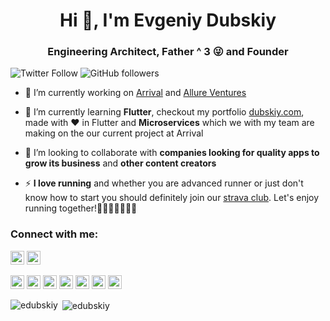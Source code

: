 <h1 align="center">Hi 👋, I'm Evgeniy Dubskiy</h1>
<h3 align="center">Engineering Architect, Father ^ 3 😜 and Founder</h3>

![Twitter Follow](https://img.shields.io/twitter/follow/edubskiy?label=edubskiy&logo=twitter&style=for-the-badge)
![GitHub followers](https://img.shields.io/github/followers/edubskiy?logo=GitHub&style=for-the-badge)

- 🔭 I’m currently working on [Arrival](https://arrival.com/) and [Allure Ventures](https://allure.ventures)

- 🌱 I’m currently learning **Flutter**, checkout my portfolio [dubskiy.com](http://dubskiy.com), made with ❤️ in Flutter and **Microservices** which we with my team are making on the our current project at Arrival

- 👯 I’m looking to collaborate with **companies looking for quality apps to grow its business** and **other content creators**

- ⚡ **I love running** and whether you are advanced runner or just don't know how to start you should definitely join our [strava club](https://www.strava.com/clubs/705415). Let's enjoy running together!🏃🏃🏿🏃‍♂️🏃🏾


### Connect with me:

<a href="https://twitter.com/edubskiy" target="blank"><img src="https://cdn.jsdelivr.net/npm/simple-icons@3.0.1/icons/twitter.svg" alt="edubskiy" height="22" width="22" /></a>
<a href="https://linkedin.com/in/edubskiy" target="blank"><img src="https://cdn.jsdelivr.net/npm/simple-icons@3.0.1/icons/linkedin.svg" alt="edubskiy" height="22" width="22" /></a>

<p align="left">
  <img src="https://www.vectorlogo.zone/logos/dartlang/dartlang-icon.svg" alt="dart" width="22" height="22"/>
  <img src="https://www.vectorlogo.zone/logos/figma/figma-icon.svg" alt="figma" width="22" height="22"/>
  <img src="https://www.vectorlogo.zone/logos/flutterio/flutterio-icon.svg" alt="flutter" width="22" height="22"/>
  <img src="https://www.vectorlogo.zone/logos/git-scm/git-scm-icon.svg" alt="git" width="22" height="22"/>
  <img src="https://devicons.github.io/devicon/devicon.git/icons/linux/linux-original.svg" alt="linux" width="22" height="22"/>
  <img src="https://devicons.github.io/devicon/devicon.git/icons/postgresql/postgresql-original-wordmark.svg" alt="postgresql" width="22" height="22"/>
  <img src="https://devicons.github.io/devicon/devicon.git/icons/python/python-original.svg" alt="python" width="22" height="22"/>
</p>

<p><img align="left" src="https://github-readme-stats.vercel.app/api/top-langs/?username=edubskiy&layout=compact&hide=html" alt="edubskiy" /></p>

<p>&nbsp;<img align="center" src="https://github-readme-stats.vercel.app/api?username=edubskiy&show_icons=true" alt="edubskiy" /></p>

<!--
**edubskiy/edubskiy** is a ✨ _special_ ✨ repository because its `README.md` (this file) appears on your GitHub profile.

Here are some ideas to get you started:

- 🔭 I’m currently working on ...
- 🌱 I’m currently learning ...
- 👯 I’m looking to collaborate on ...
- 🤔 I’m looking for help with ...
- 💬 Ask me about ...
- 📫 How to reach me: ...
- 😄 Pronouns: ...
- ⚡ Fun fact: ...
-->
